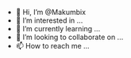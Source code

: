 - 👋 Hi, I’m @Makumbix
- 👀 I’m interested in ...
- 🌱 I’m currently learning ...
- 💞️ I’m looking to collaborate on ...
- 📫 How to reach me ...

<!---
Makumbix/Makumbix is a ✨ special ✨ repository because its `README.md` (this file) appears on your GitHub profile.
You can click the Preview link to take a look at your changes.
--->
